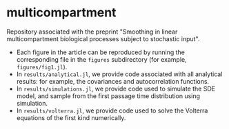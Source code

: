 # multicompartment
 
Repository associated with the preprint "Smoothing in linear multicompartment biological processes subject to stochastic input".

 - Each figure in the article can be reproduced by running the corresponding file in the `figures` subdirectory (for example, `figures/fig1.jl`).
 - In `results/analytical.jl`, we provide code associated with all analytical results: for example, the covariances and autocorrelation functions.
 - In `results/simulations.jl`, we provide code used to simulate the SDE model, and sample from the first passage time distribution using simulation.
 - In `results/volterra.jl`, we provide code used to solve the Volterra equations of the first kind numerically.
